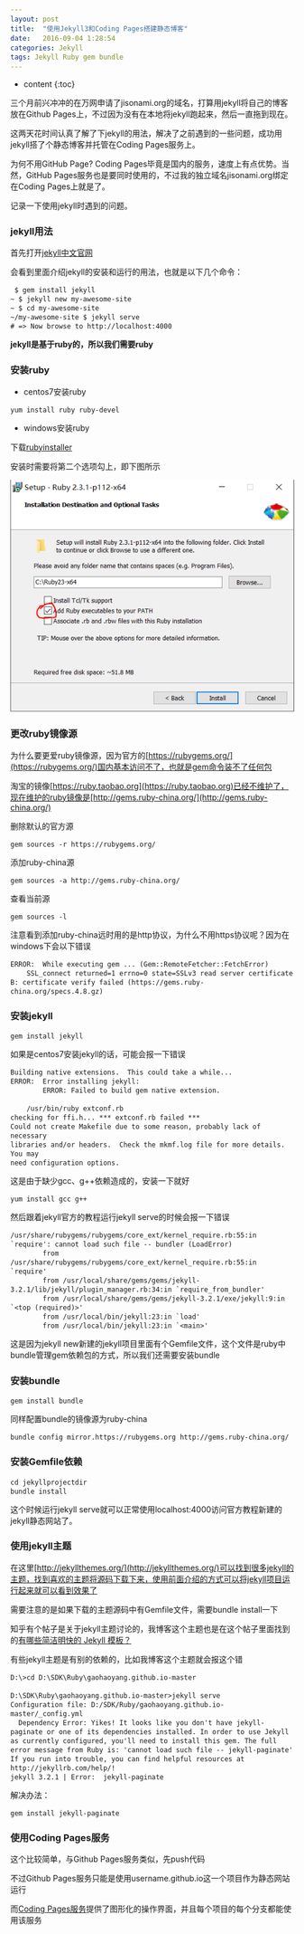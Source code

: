 ```yaml
---
layout: post
title:  "使用Jekyll3和Coding Pages搭建静态博客"
date:   2016-09-04 1:28:54
categories: Jekyll
tags: Jekyll Ruby gem bundle
---
```


* content
{:toc}

三个月前兴冲冲的在万网申请了jisonami.org的域名，打算用jekyll将自己的博客放在Github Pages上，不过因为没有在本地将jekyll跑起来，然后一直拖到现在。

这两天花时间认真了解了下jekyll的用法，解决了之前遇到的一些问题，成功用jekyll搭了个静态博客并托管在Coding Pages服务上。

为何不用GitHub Page? Coding Pages毕竟是国内的服务，速度上有点优势。当然，GitHub Pages服务也是要同时使用的，不过我的独立域名jisonami.org绑定在Coding Pages上就是了。

记录一下使用jekyll时遇到的问题。



### jekyll用法

首先打开[jekyll中文官网](http://jekyll.bootcss.com/)

会看到里面介绍jekyll的安装和运行的用法，也就是以下几个命令：

```shell
 $ gem install jekyll
~ $ jekyll new my-awesome-site
~ $ cd my-awesome-site
~/my-awesome-site $ jekyll serve
# => Now browse to http://localhost:4000
```

**jekyll是基于ruby的，所以我们需要ruby**

### 安装ruby

* centos7安装ruby
```shell
yum install ruby ruby-devel
```

* windows安装ruby

下载[rubyinstaller](http://rubyinstaller.org/)

安装时需要将第二个选项勾上，即下图所示

![rubbyinstaller](/images/Jekyll/jekyll-blog/rubyinstaller.png)

### 更改ruby镜像源

为什么要更爱ruby镜像源，因为官方的[https://rubygems.org/](https://rubygems.org/)国内基本访问不了，也就是gem命令装不了任何包

淘宝的镜像[https://ruby.taobao.org](https://ruby.taobao.org)已经不维护了，现在维护的ruby镜像是[http://gems.ruby-china.org/](http://gems.ruby-china.org/)

删除默认的官方源
```
gem sources -r https://rubygems.org/
```

添加ruby-china源
```
gem sources -a http://gems.ruby-china.org/
```

查看当前源
```
gem sources -l
```

注意看到添加ruby-china远时用的是http协议，为什么不用https协议呢？因为在windows下会以下错误
```
ERROR:  While executing gem ... (Gem::RemoteFetcher::FetchError)
    SSL_connect returned=1 errno=0 state=SSLv3 read server certificate B: certificate verify failed (https://gems.ruby-china.org/specs.4.8.gz)
```


### 安装jekyll
```
gem install jekyll
```

如果是centos7安装jekyll的话，可能会报一下错误
```
Building native extensions.  This could take a while...
ERROR:  Error installing jekyll:
        ERROR: Failed to build gem native extension.

    /usr/bin/ruby extconf.rb
checking for ffi.h... *** extconf.rb failed ***
Could not create Makefile due to some reason, probably lack of necessary
libraries and/or headers.  Check the mkmf.log file for more details.  You may
need configuration options.
```
这是由于缺少gcc、g++依赖造成的，安装一下就好
```
yum install gcc g++
```

然后跟着jekyll官方的教程运行jekyll serve的时候会报一下错误
```
/usr/share/rubygems/rubygems/core_ext/kernel_require.rb:55:in `require': cannot load such file -- bundler (LoadError)
        from /usr/share/rubygems/rubygems/core_ext/kernel_require.rb:55:in `require'
        from /usr/local/share/gems/gems/jekyll-3.2.1/lib/jekyll/plugin_manager.rb:34:in `require_from_bundler'
        from /usr/local/share/gems/gems/jekyll-3.2.1/exe/jekyll:9:in `<top (required)>'
        from /usr/local/bin/jekyll:23:in `load'
        from /usr/local/bin/jekyll:23:in `<main>'
```

这是因为jekyll new新建的jekyll项目里面有个Gemfile文件，这个文件是ruby中bundle管理gem依赖包的方式，所以我们还需要安装bundle

### 安装bundle
```
gem install bundle
```

同样配置bundle的镜像源为ruby-china
```
bundle config mirror.https://rubygems.org http://gems.ruby-china.org/
```

### 安装Gemfile依赖
```
cd jekyllprojectdir
bundle install
```

这个时候运行jekyll serve就可以正常使用localhost:4000访问官方教程新建的jekyll静态网站了。

### 使用jekyll主题

在这里[http://jekyllthemes.org/](http://jekyllthemes.org/)可以找到很多jekyll的主题，找到喜欢的主题将源码下载下来，使用前面介绍的方式可以将jekyll项目运行起来就可以看到效果了

需要注意的是如果下载的主题源码中有Gemfile文件，需要bundle install一下

知乎有个帖子是关于jekyll主题讨论的，我博客这个主题也是在这个帖子里面找到的[有哪些简洁明快的 Jekyll 模板？](http://www.zhihu.com/question/20223939)

有些jekyll主题是有别的依赖的，比如我博客这个主题就会报这个错
```
D:\>cd D:\SDK\Ruby\gaohaoyang.github.io-master

D:\SDK\Ruby\gaohaoyang.github.io-master>jekyll serve
Configuration file: D:/SDK/Ruby/gaohaoyang.github.io-master/_config.yml
  Dependency Error: Yikes! It looks like you don't have jekyll-paginate or one of its dependencies installed. In order to use Jekyll as currently configured, you'll need to install this gem. The full error message from Ruby is: 'cannot load such file -- jekyll-paginate' If you run into trouble, you can find helpful resources at http://jekyllrb.com/help/!
jekyll 3.2.1 | Error:  jekyll-paginate
```

解决办法：
```shell
gem install jekyll-paginate
```

### 使用Coding Pages服务

这个比较简单，与Github Pages服务类似，先push代码

不过Github Pages服务只能是使用username.github.io这一个项目作为静态网站运行

而[Coding Pages服务](https://coding.net/help/doc/pages/index.html)提供了图形化的操作界面，并且每个项目的每个分支都能使用该服务